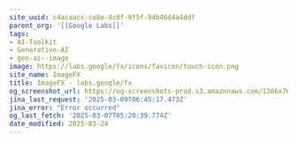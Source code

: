```yaml
---
site_uuid: c4acaacc-ca8e-4c0f-9f5f-94b46d4a4ddf
parent_org: '[[Google Labs]]'
tags:
- AI-Toolkit
- Generative-AI
- gen-ai--image
image: https://labs.google/fx/icons/favicon/touch-icon.png
site_name: ImageFX
title: ImageFX - labs.google/fx
og_screenshot_url: https://og-screenshots-prod.s3.amazonaws.com/1366x768/80/false/bbed634f3183b3e34309f8fff72b4af7c71ddb7c972052130a0a828169c0f9f0.jpeg
jina_last_request: '2025-03-09T06:45:17.473Z'
jina_error: "Error occurred"
og_last_fetch: '2025-03-07T05:20:39.774Z'
date_modified: 2025-03-24
---
```




